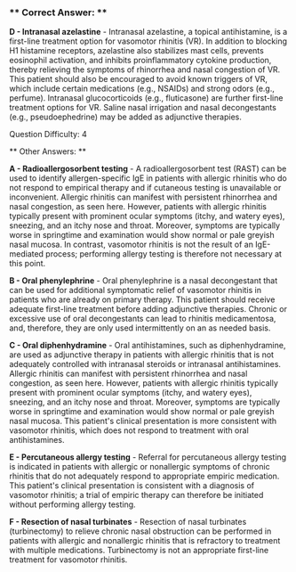 ### ** Correct Answer: **

**D - Intranasal azelastine** - Intranasal azelastine, a topical antihistamine, is a first-line treatment option for vasomotor rhinitis (VR). In addition to blocking H1 histamine receptors, azelastine also stabilizes mast cells, prevents eosinophil activation, and inhibits proinflammatory cytokine production, thereby relieving the symptoms of rhinorrhea and nasal congestion of VR. This patient should also be encouraged to avoid known triggers of VR, which include certain medications (e.g., NSAIDs) and strong odors (e.g., perfume). Intranasal glucocorticoids (e.g., fluticasone) are further first-line treatment options for VR. Saline nasal irrigation and nasal decongestants (e.g., pseudoephedrine) may be added as adjunctive therapies.

Question Difficulty: 4

** Other Answers: **

**A - Radioallergosorbent testing** - A radioallergosorbent test (RAST) can be used to identify allergen-specific IgE in patients with allergic rhinitis who do not respond to empirical therapy and if cutaneous testing is unavailable or inconvenient. Allergic rhinitis can manifest with persistent rhinorrhea and nasal congestion, as seen here. However, patients with allergic rhinitis typically present with prominent ocular symptoms (itchy, and watery eyes), sneezing, and an itchy nose and throat. Moreover, symptoms are typically worse in springtime and examination would show normal or pale greyish nasal mucosa. In contrast, vasomotor rhinitis is not the result of an IgE-mediated process; performing allergy testing is therefore not necessary at this point.

**B - Oral phenylephrine** - Oral phenylephrine is a nasal decongestant that can be used for additional symptomatic relief of vasomotor rhinitis in patients who are already on primary therapy. This patient should receive adequate first-line treatment before adding adjunctive therapies. Chronic or excessive use of oral decongestants can lead to rhinitis medicamentosa, and, therefore, they are only used intermittently on an as needed basis.

**C - Oral diphenhydramine** - Oral antihistamines, such as diphenhydramine, are used as adjunctive therapy in patients with allergic rhinitis that is not adequately controlled with intranasal steroids or intranasal antihistamines. Allergic rhinitis can manifest with persistent rhinorrhea and nasal congestion, as seen here. However, patients with allergic rhinitis typically present with prominent ocular symptoms (itchy, and watery eyes), sneezing, and an itchy nose and throat. Moreover, symptoms are typically worse in springtime and examination would show normal or pale greyish nasal mucosa. This patient's clinical presentation is more consistent with vasomotor rhinitis, which does not respond to treatment with oral antihistamines.

**E - Percutaneous allergy testing** - Referral for percutaneous allergy testing is indicated in patients with allergic or nonallergic symptoms of chronic rhinitis that do not adequately respond to appropriate empiric medication. This patient's clinical presentation is consistent with a diagnosis of vasomotor rhinitis; a trial of empiric therapy can therefore be initiated without performing allergy testing.

**F - Resection of nasal turbinates** - Resection of nasal turbinates (turbinectomy) to relieve chronic nasal obstruction can be performed in patients with allergic and nonallergic rhinitis that is refractory to treatment with multiple medications. Turbinectomy is not an appropriate first-line treatment for vasomotor rhinitis.

